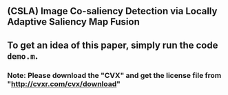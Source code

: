 ## (CSLA) Image Co-saliency Detection via Locally Adaptive Saliency Map Fusion
## To get an idea of this paper, simply run the code `demo.m`.
### Note: Please download the "CVX" and get the license file from "http://cvxr.com/cvx/download"
